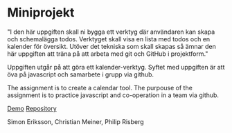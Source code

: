 # Miniprojekt
"I den här uppgiften skall ni bygga ett verktyg där användaren kan skapa och schemalägga todos. Verktyget skall visa en lista med todos och en kalender för översikt. Utöver det tekniska som skall skapas så ämnar den här uppgiften att träna på att arbeta med git och GitHub i projektform."

Uppgiften utgår på att göra ett kalender-verktyg. Syftet med uppgiften är att öva på javascript och samarbete i grupp via github.

The assignment is to create a calendar tool. The purpouse of the assignment is to practice javascript and co-operation in a team via github.

[Demo](https://prisberg.github.io/Miniprojekt/)
[Repository](https://github.com/Prisberg/Miniprojekt)


Simon Eriksson,
Christian Meiner,
Philip Risberg

